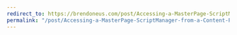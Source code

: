 ```yaml
---
redirect_to: https://brendoneus.com/post/Accessing-a-MasterPage-ScriptManager-from-a-Content-Page/
permalink: "/post/Accessing-a-MasterPage-ScriptManager-from-a-Content-Page/"
---
```

